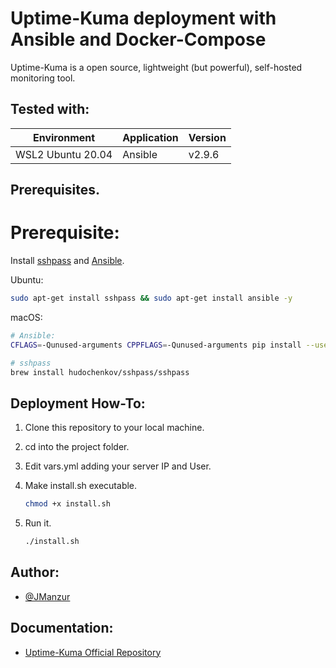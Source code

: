 
# Uptime-Kuma deployment with Ansible and Docker-Compose

Uptime-Kuma is a open source, lightweight (but powerful), self-hosted monitoring tool. 

## Tested with: 

| Environment | Application | Version  |
| ----------------- |-----------|---------|
| WSL2 Ubuntu 20.04 | Ansible | v2.9.6 |

## Prerequisites. 

# Prerequisite:

Install [sshpass](https://linux.die.net/man/1/sshpass) and [Ansible](https://www.ansible.com/).

Ubuntu:
```bash
sudo apt-get install sshpass && sudo apt-get install ansible -y
```

macOS:
```bash
# Ansible:
CFLAGS=-Qunused-arguments CPPFLAGS=-Qunused-arguments pip install --user ansible

# sshpass
brew install hudochenkov/sshpass/sshpass
```

## Deployment How-To:

1. Clone this repository to your local machine.
2. cd into the project folder.
3. Edit vars.yml adding your server IP and User.
4. Make install.sh executable. 

    ```bash
    chmod +x install.sh
    ```
4. Run it.
    ```bash
    ./install.sh
    ```

## Author:

- [@JManzur](https://jmanzur.com.ar)

## Documentation:

- [Uptime-Kuma Official Repository](https://github.com/louislam/uptime-kuma)